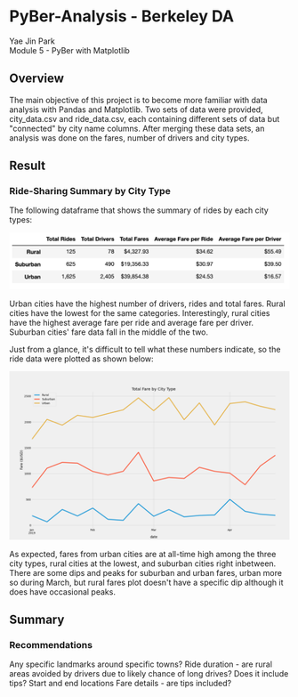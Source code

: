 # PyBer-Analysis - Berkeley DA
Yae Jin Park\
Module 5 - PyBer with Matplotlib

## Overview
The main objective of this project is to become more familiar with data analysis with Pandas and Matplotlib. Two sets of data were provided, city_data.csv and ride_data.csv, each containing different sets of data but "connected" by city name columns. After merging these data sets, an analysis was done on the fares, number of drivers and city types. 

## Result
### Ride-Sharing Summary by City Type
The following dataframe that shows the summary of rides by each city types:

![Summary](https://github.com/yaejinpark/pyber_analysis/blob/main/analysis/Pyber_summary.png)

Urban cities have the highest number of drivers, rides and total fares. Rural cities have the lowest for the same categories. Interestingly, rural cities have the highest average fare per ride and average fare per driver. Suburban cities' fare data fall in the middle of the two.

Just from a glance, it's difficult to tell what these numbers indicate, so the ride data were plotted as shown below:

![Plot](https://github.com/yaejinpark/pyber_analysis/blob/main/analysis/PyBer_fare_summary.png)

As expected, fares from urban cities are at all-time high among the three city types, rural cities at the lowest, and suburban cities right inbetween. There are some dips and peaks for suburban and urban fares, urban more so during March, but rural fares plot doesn't have a specific dip although it does have occasional peaks.

## Summary
### 


### Recommendations
Any specific landmarks around specific towns?
Ride duration - are rural areas avoided by drivers due to likely chance of long drives? Does it include tips? Start and end locations
Fare details - are tips included?
